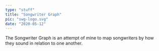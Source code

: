 ```yaml
---
type: "stuff"
title: "Songwriter Graph"
pic: "swg-logo.svg"
date: "2020-05-12"
---
```


The Songwriter Graph is an attempt of mine to map songwriters by how they sound in relation to one another.
